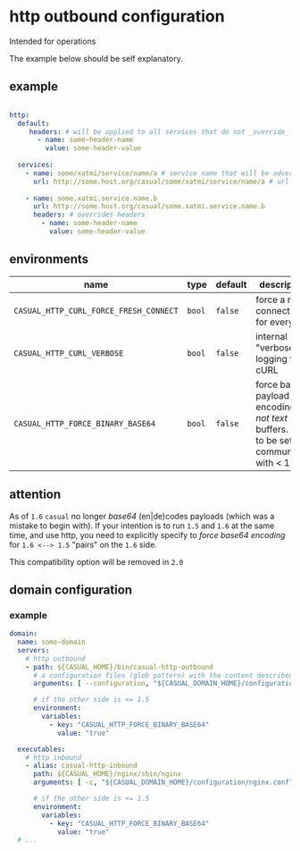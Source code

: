 # http outbound configuration

Intended for operations

The example below should be self explanatory.


## example

```yaml

http:
  default:
     headers: # will be applied to all services that do not _override_
       - name: some-header-name
         value: some-header-value
         
  services:
    - name: some/xatmi/service/name/a # service name that will be advertised within the domain.
      url: http://some.host.org/casual/some/xatmi/service/name/a # url that call will be forwarded to.
    
    - name: some.xatmi.service.name.b
      url: http://some.host.org/casual/some.xatmi.service.name.b
      headers: # overrides headers
        - name: some-header-name
          value: some-header-value


```

## environments

name                                   | type    | default | description  
---------------------------------------|---------|---------|------------------------------------------------------------------------------------
`CASUAL_HTTP_CURL_FORCE_FRESH_CONNECT` | `bool`  | `false` | force a new connection for every call
`CASUAL_HTTP_CURL_VERBOSE`             | `bool`  | `false` | internal "verbose" logging from cURL 
`CASUAL_HTTP_FORCE_BINARY_BASE64`      | `bool`  | `false` | force base64 payload encoding for _not text_ buffers. Has to be set to communicate with < 1.6


## attention

As of `1.6` `casual` no longer _base64_ (en|de)codes payloads (which was a mistake to begin with). If your intention is to run
`1.5` and `1.6` at the same time, and use http, you need to explicitly specify to _force base64 encoding_ for `1.6 <--> 1.5` "pairs"
on the `1.6` side.  

This compatibility option will be removed in `2.0`

## domain configuration


### example

```yaml
domain:
  name: some-domain
  servers:
    # http outbound
    - path: ${CASUAL_HOME}/bin/casual-http-outbound
      # a configuration files (glob pattern) with the content described above
      arguments: [ --configuration, "${CASUAL_DOMAIN_HOME}/configuration/http.yaml" ]

      # if the other side is <= 1.5
      environment:
        variables:
          - key: "CASUAL_HTTP_FORCE_BINARY_BASE64"
            value: "true"

  executables:
    # http inbound
    - alias: casual-http-inbound
      path: ${CASUAL_HOME}/nginx/sbin/nginx
      arguments: [ -c, "${CASUAL_DOMAIN_HOME}/configuration/nginx.conf", -p, "${CASUAL_DOMAIN_HOME}" ]

      # if the other side is <= 1.5
      environment:
        variables:
          - key: "CASUAL_HTTP_FORCE_BINARY_BASE64"
            value: "true"
  # ...

```
